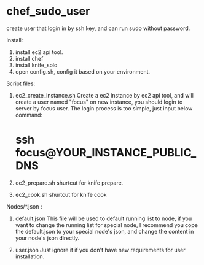 chef_sudo_user
==============
create user that login in by ssh key, and can run sudo without password.

Install: 

1. install ec2 api tool. 
2. install chef 
3. install knife_solo 
4. open config.sh, config it based on your environment.


Script files:

1. ec2_create_instance.sh 
    Create a ec2 instance by ec2 api tool, and will create a user named "focus" on new instance, 
    you should login to server by focus user. The login process is too simple, just input below command:

    #  ssh focus@YOUR_INSTANCE_PUBLIC_DNS

2. ec2_prepare.sh 
    shurtcut for knife prepare.

3. ec2_cook.sh 
    shurtcut for knife cook



Nodes/*.json :

1. default.json 
    This file will be used to default running list to node, if you want to change the running list for special
    node, I recommend  you cope the default.json to your special node's json, and change the content in your 
    node's json directly. 

2. user.json 
    Just ignore it if you don't have new requirements for user installation.

